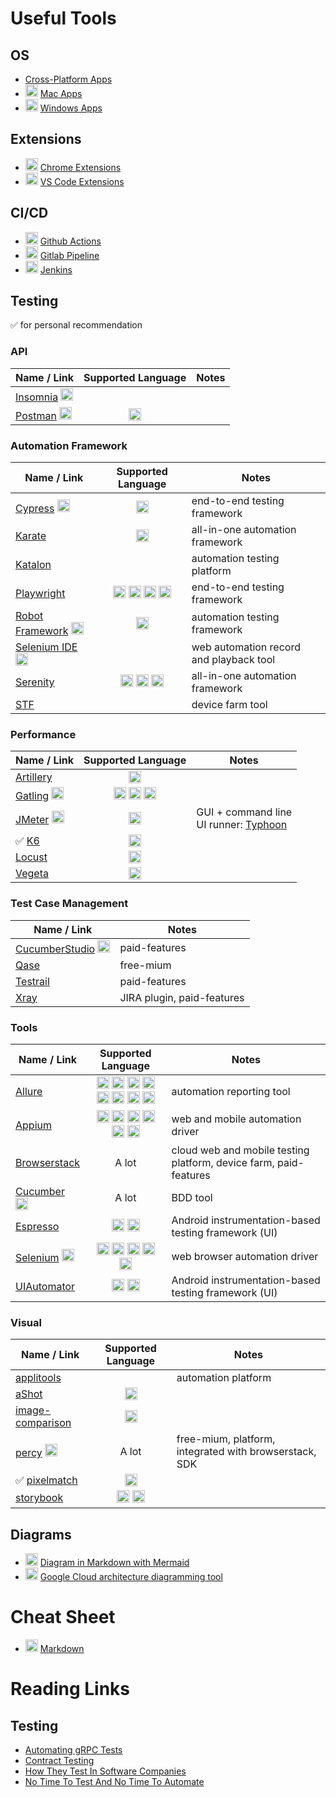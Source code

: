 # Useful Tools

## OS
- [Cross-Platform Apps](cross-platform/README.md)
- <img title="Apple" width="20px" src="https://simpleicons.org/icons/apple.svg" /> [Mac Apps](mac/README.md)
- <img title="Windows" width="20px" src="https://simpleicons.org/icons/windows.svg" /> [Windows Apps](windows/README.md)

## Extensions
- <img title="Google Chrome" width="20px" src="https://simpleicons.org/icons/googlechrome.svg" /> [Chrome Extensions](chrome-extensions/README.md)
- <img title="VS Code" width="20px" src="https://simpleicons.org/icons/visualstudiocode.svg" /> [VS Code Extensions](vs-code-extensions/README.md)

## CI/CD
- <img title="Github Actions" width="20px" src="https://simpleicons.org/icons/githubactions.svg" /> [Github Actions](https://github.com/features/actions)
- <img title="Gitlab" width="20px" src="https://simpleicons.org/icons/gitlab.svg" /> [Gitlab Pipeline](https://docs.gitlab.com/ee/ci/pipelines/)
- <img title="Jenkins" width="20px" src="https://simpleicons.org/icons/jenkins.svg" /> [Jenkins](https://www.jenkins.io/)

## Testing

✅ for personal recommendation

### API
| Name / Link | Supported Language | Notes |
| --- | :---: | --- |
| [Insomnia](https://insomnia.rest/) <img title="Insomnia" width="20px" src="https://simpleicons.org/icons/insomnia.svg" /> | | |
| [Postman](https://www.postman.com/) <img title="Postman" width="20px" src="https://simpleicons.org/icons/postman.svg" /> | <img title="JavaScript" width="20px" src="https://simpleicons.org/icons/javascript.svg" /> | |

### Automation Framework
| Name / Link | Supported Language | Notes |
| --- | :---: | --- |
| [Cypress](https://www.cypress.io/) <img title="Cypress" width="20px" src="https://simpleicons.org/icons/cypress.svg" /> | <img title="JavaScript" width="20px" src="https://simpleicons.org/icons/javascript.svg" /> | end-to-end testing framework |
| [Karate](https://github.com/karatelabs/karate) | <img title="Java" width="20px" src="https://simpleicons.org/icons/java.svg" /> | all-in-one automation framework |
| [Katalon](https://www.katalon.com/) | | automation testing platform |
| [Playwright](https://playwright.dev/) | <img title=".NET" width="20px" src="https://simpleicons.org/icons/dotnet.svg" /> <img title="NodeJS" width="20px" src="https://simpleicons.org/icons/nodedotjs.svg" /> <img title="Python" width="20px" src="https://simpleicons.org/icons/python.svg" /> <img title="Java" width="20px" src="https://simpleicons.org/icons/java.svg" /> | end-to-end testing framework |
| [Robot Framework](https://robotframework.org/) <img title="Robot Framework" width="20px" src="https://simpleicons.org/icons/robotframework.svg" /> | <img title="Python" width="20px" src="https://simpleicons.org/icons/python.svg" /> | automation testing framework |
| [Selenium IDE](https://www.selenium.dev/selenium-ide/) <img title="Selenium" width="20px" src="https://simpleicons.org/icons/selenium.svg" /> | | web automation record and playback tool |
| [Serenity](https://serenity-bdd.info/) | <img title="Groovy" width="20px" src="https://simpleicons.org/icons/apachegroovy.svg" /> <img title="Java" width="20px" src="https://simpleicons.org/icons/java.svg" /> <img title="JavaScript" width="20px" src="https://simpleicons.org/icons/javascript.svg" /> | all-in-one automation framework |
| [STF](https://github.com/DeviceFarmer/stf) | | device farm tool |

### Performance
| Name / Link | Supported Language | Notes |
| --- | :---: | --- |
| [Artillery](https://www.artillery.io/) | <img title="JavaScript" width="20px" src="https://simpleicons.org/icons/javascript.svg" /> | |
| [Gatling](https://gatling.io/) <img title="Gatling" width="20px" src="https://simpleicons.org/icons/gatling.svg" /> | <img title="Java" width="20px" src="https://simpleicons.org/icons/java.svg" /> <img title="Kotlin" width="20px" src="https://simpleicons.org/icons/kotlin.svg" /> <img title="Scala" width="20px" src="https://simpleicons.org/icons/scala.svg" /> | |
| [JMeter](https://jmeter.apache.org/) <img title="Apache JMeter" width="20px" src="https://simpleicons.org/icons/apachejmeter.svg" /> | <img title="Java" width="20px" src="https://simpleicons.org/icons/java.svg" /> | GUI + command line<br>UI runner: [Typhoon](https://github.com/bukalapak/typhoon) |
| ✅ [K6](https://k6.io/) | <img title="JavaScript" width="20px" src="https://simpleicons.org/icons/javascript.svg" /> | |
| [Locust](https://locust.io/) | <img title="Python" width="20px" src="https://simpleicons.org/icons/python.svg" /> | |
| [Vegeta](https://github.com/tsenart/vegeta) | <img title="Golang" width="20px" src="https://simpleicons.org/icons/go.svg" /> | |

### Test Case Management
| Name / Link | Notes |
| --- | --- |
| [CucumberStudio](https://cucumber.io/tools/cucumberstudio/) <img title="Cucumber" width="20px" src="https://simpleicons.org/icons/cucumber.svg" /> | paid-features |
| [Qase](https://qase.io/) | free-mium |
| [Testrail](https://www.gurock.com/testrail/) | paid-features |
| [Xray](https://www.getxray.app/) | JIRA plugin, paid-features |

### Tools
| Name / Link | Supported Language | Notes |
| --- | :---: | --- |
| [Allure](https://docs.qameta.io/allure/) | <img title="Groovy" width="20px" src="https://simpleicons.org/icons/apachegroovy.svg" /> <img title="Java" width="20px" src="https://simpleicons.org/icons/java.svg" /> <img title="JavaScript" width="20px" src="https://simpleicons.org/icons/javascript.svg" /> <img title=".NET" width="20px" src="https://simpleicons.org/icons/dotnet.svg" /> <img title="PHP" width="20px" src="https://simpleicons.org/icons/php.svg" /> <img title="Python" width="20px" src="https://simpleicons.org/icons/python.svg" /> <img title="Ruby" width="20px" src="https://simpleicons.org/icons/ruby.svg" /> <img title="Scala" width="20px" src="https://simpleicons.org/icons/scala.svg" /> | automation reporting tool |
| [Appium](https://appium.io/) | <img title="C#" width="20px" src="https://simpleicons.org/icons/csharp.svg" /> <img title="Java" width="20px" src="https://simpleicons.org/icons/java.svg" /> <img title="JavaScript" width="20px" src="https://simpleicons.org/icons/javascript.svg" /> <img title="PHP" width="20px" src="https://simpleicons.org/icons/php.svg" /> <img title="Python" width="20px" src="https://simpleicons.org/icons/python.svg" /> <img title="Ruby" width="20px" src="https://simpleicons.org/icons/ruby.svg" /> | web and mobile automation driver |
| [Browserstack](https://www.browserstack.com/) | A lot | cloud web and mobile testing platform, device farm, paid-features |
| [Cucumber](https://cucumber.io/) <img title="Cucumber" width="20px" src="https://simpleicons.org/icons/cucumber.svg" /> | A lot | BDD tool |
| [Espresso](https://developer.android.com/training/testing/espresso) | <img title="Java" width="20px" src="https://simpleicons.org/icons/java.svg" /> <img title="Kotlin" width="20px" src="https://simpleicons.org/icons/kotlin.svg" /> | Android instrumentation-based testing framework (UI) |
| [Selenium](https://www.selenium.dev/) <img title="Selenium" width="20px" src="https://simpleicons.org/icons/selenium.svg" /> | <img title="C#" width="20px" src="https://simpleicons.org/icons/csharp.svg" /> <img title="Java" width="20px" src="https://simpleicons.org/icons/java.svg" /> <img title="JavaScript" width="20px" src="https://simpleicons.org/icons/javascript.svg" /> <img title="Python" width="20px" src="https://simpleicons.org/icons/python.svg" /> <img title="Ruby" width="20px" src="https://simpleicons.org/icons/ruby.svg" /> | web browser automation driver |
| [UIAutomator](https://developer.android.com/training/testing/other-components/ui-automator) | <img title="Java" width="20px" src="https://simpleicons.org/icons/java.svg" /> <img title="Kotlin" width="20px" src="https://simpleicons.org/icons/kotlin.svg" /> | Android instrumentation-based testing framework (UI) |

### Visual
| Name / Link | Supported Language | Notes |
| --- | :---: | --- |
| [applitools](https://applitools.com/visual-testing/) | | automation platform |
| [aShot](https://github.com/pazone/ashot) | <img title="Java" width="20px" src="https://simpleicons.org/icons/java.svg" /> | |
| [image-comparison](https://romankh3.github.io/image-comparison/) | <img title="Java" width="20px" src="https://simpleicons.org/icons/java.svg" /> | |
| [percy](https://percy.io/) <img title="Percy" width="20px" src="https://simpleicons.org/icons/percy.svg" /> | A lot | free-mium, platform, integrated with browserstack, SDK |
| ✅ [pixelmatch](https://github.com/mapbox/pixelmatch) | <img title="JavaScript" width="20px" src="https://simpleicons.org/icons/javascript.svg" /> | |
| [storybook](https://storybook.js.org/docs/react/writing-tests/visual-testing) | <img title="JavaScript" width="20px" src="https://simpleicons.org/icons/javascript.svg" /> <img title="ReactJS" width="20px" src="https://simpleicons.org/icons/react.svg" /> | |

## Diagrams
- <img title="Markdown" width="20px" src="https://simpleicons.org/icons/markdown.svg" /> [Diagram in Markdown with Mermaid](https://github.blog/2022-02-14-include-diagrams-markdown-files-mermaid/)
- <img title="Google Cloud" width="20px" src="https://simpleicons.org/icons/googlecloud.svg" /> [Google Cloud architecture diagramming tool](https://cloud.google.com/blog/topics/developers-practitioners/introducing-google-cloud-architecture-diagramming-tool)

# Cheat Sheet
- <img title="Markdown" width="20px" src="https://simpleicons.org/icons/markdown.svg" /> [Markdown](cheat-sheet/markdown.md)

# Reading Links

## Testing
- [Automating gRPC Tests](https://medium.com/testvagrant/automating-grpc-api-tests-cfee49d10384)
- [Contract Testing](https://www.linkedin.com/pulse/api-contract-testing-visual-guide-peter-thomas)
- [How They Test In Software Companies](https://abhivaikar.github.io/howtheytest/#/)
- [No Time To Test And No Time To Automate](https://iryna-suprun.medium.com/no-time-to-test-and-no-time-to-automate-306e0b4cedc6)
